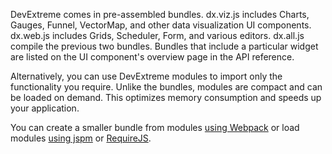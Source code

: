 DevExtreme comes in pre-assembled bundles. dx.viz.js includes Charts, Gauges, Funnel, VectorMap, and other data visualization UI components. dx.web.js includes Grids, Scheduler, Form, and various editors. dx.all.js compile the previous two bundles. Bundles that include a particular widget are listed on the UI component's overview page in the API reference.

Alternatively, you can use DevExtreme modules to import only the functionality you require. Unlike the bundles, modules are compact and can be loaded on demand. This optimizes memory consumption and speeds up your application.

You can create a smaller bundle from modules [using Webpack](/concepts/Common/Modularity/01%20Link%20Modules/10%20Use%20Webpack.md '/Documentation/Guide/Common/Modularity/Link_Modules/#Use_Webpack') or load modules [using jspm](/concepts/Common/Modularity/01%20Link%20Modules/20%20Use%20jspm.md '/Documentation/Guide/Common/Modularity/Link_Modules/#Use_jspm') or [RequireJS](/concepts/Common/Modularity/01%20Link%20Modules/30%20Use%20RequireJS.md '/Documentation/Guide/Common/Modularity/Link_Modules/#Use_RequireJS').
